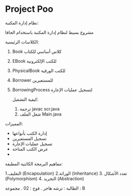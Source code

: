 # Project Poo

نظام إدارة المكتبة:

مشروع بسيط لنظام إدارة المكتبة باستخدام الجافا

 الكلاسات الرئيسية: 
 
1. Book كلاس أساسي للكتاب
2. EBook للكتب الإلكترونية
3. PhysicalBook للكتب الورقية
4. Borrower للمستعيرين
5. BorrowingProcess لتسجيل عمليات الإعارة


   كيفية التشغيل:
   
   1. ترجمة javac scr.java
   2. شغل الملف Main.java

المميزات:

- إدارة الكتب بأنواعها
- تسجيل المستعيرين
- تسجيل عمليات الإعارة
- عرض الكتب المتاحة
- 
 مفاهيم البرمجة الكائنية المطبقة:

1.التغليف (Encapsulation)
2.الوراثة (Inheritance)
3. تعدد الأشكال (Polymorphism)
4. التجريد (Abstraction)

  الطالبة : ترشه هاجر . فوج : 02 . مجموعة : B
